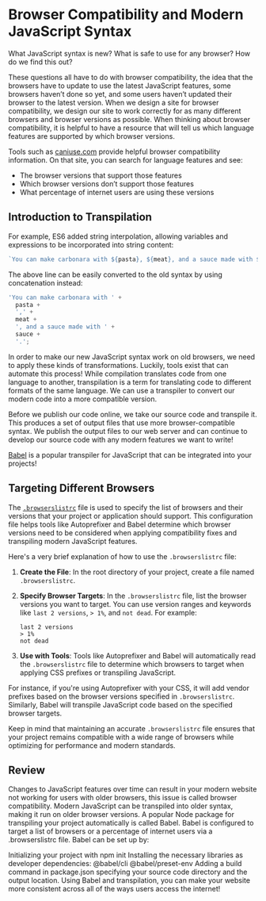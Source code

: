 # Browser Compatibility and Modern JavaScript Syntax

What JavaScript syntax is new? What is safe to use for any browser? How do we find this out?

These questions all have to do with browser compatibility, the idea that the browsers have to update to use the latest JavaScript features, some browsers haven’t done so yet, and some users haven’t updated their browser to the latest version. When we design a site for browser compatibility, we design our site to work correctly for as many different browsers and browser versions as possible. When thinking about browser compatibility, it is helpful to have a resource that will tell us which language features are supported by which browser versions.

Tools such as [caniuse.com](caniuse.com) provide helpful browser compatibility information. On that site, you can search for language features and see:

- The browser versions that support those features
- Which browser versions don’t support those features
- What percentage of internet users are using these versions

## Introduction to Transpilation

For example, ES6 added string interpolation, allowing variables and expressions to be incorporated into string content:

```js
`You can make carbonara with ${pasta}, ${meat}, and a sauce made with ${sauce}.`;
```

The above line can be easily converted to the old syntax by using concatenation instead:

```js
'You can make carbonara with ' +
  pasta +
  ',' +
  meat +
  ', and a sauce made with ' +
  sauce +
  '.';
```

In order to make our new JavaScript syntax work on old browsers, we need to apply these kinds of transformations. Luckily, tools exist that can automate this process! While compilation translates code from one language to another, transpilation is a term for translating code to different formats of the same language. We can use a transpiler to convert our modern code into a more compatible version.

Before we publish our code online, we take our source code and transpile it. This produces a set of output files that use more browser-compatible syntax. We publish the output files to our web server and can continue to develop our source code with any modern features we want to write!

[Babel](https://babeljs.io/) is a popular transpiler for JavaScript that can be integrated into your projects!

## Targeting Different Browsers

The [`.browserslistrc`](https://github.com/browserslist/browserslist) file is used to specify the list of browsers and their versions that your project or application should support. This configuration file helps tools like Autoprefixer and Babel determine which browser versions need to be considered when applying compatibility fixes and transpiling modern JavaScript features.

Here's a very brief explanation of how to use the `.browserslistrc` file:

1. **Create the File**: In the root directory of your project, create a file named `.browserslistrc`.

2. **Specify Browser Targets**: In the `.browserslistrc` file, list the browser versions you want to target. You can use version ranges and keywords like `last 2 versions`, `> 1%`, and `not dead`. For example:

   ```plaintext
   last 2 versions
   > 1%
   not dead
   ```

3. **Use with Tools**: Tools like Autoprefixer and Babel will automatically read the `.browserslistrc` file to determine which browsers to target when applying CSS prefixes or transpiling JavaScript.

For instance, if you're using Autoprefixer with your CSS, it will add vendor prefixes based on the browser versions specified in `.browserslistrc`. Similarly, Babel will transpile JavaScript code based on the specified browser targets.

Keep in mind that maintaining an accurate `.browserslistrc` file ensures that your project remains compatible with a wide range of browsers while optimizing for performance and modern standards.

## Review

Changes to JavaScript features over time can result in your modern website not working for users with older browsers, this issue is called browser compatibility.
Modern JavaScript can be transpiled into older syntax, making it run on older browser versions.
A popular Node package for transpiling your project automatically is called Babel.
Babel is configured to target a list of browsers or a percentage of internet users via a .browserslistrc file.
Babel can be set up by:

Initializing your project with npm init
Installing the necessary libraries as developer dependencies:
@babel/cli
@babel/preset-env
Adding a build command in package.json specifying your source code directory and the output location.
Using Babel and transpilation, you can make your website more consistent across all of the ways users access the internet!
